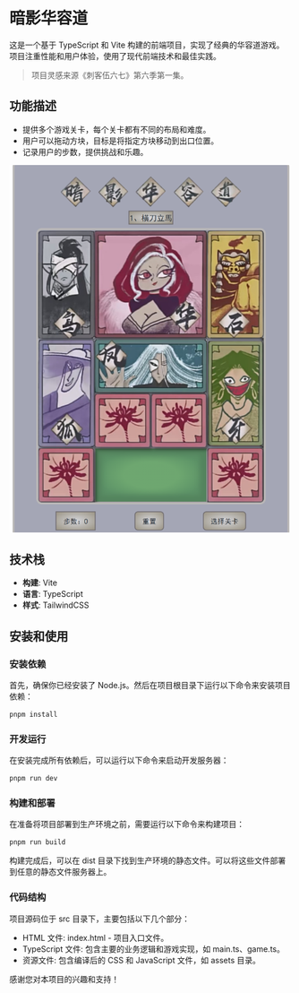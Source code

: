 # 暗影华容道

这是一个基于 TypeScript 和 Vite 构建的前端项目，实现了经典的华容道游戏。项目注重性能和用户体验，使用了现代前端技术和最佳实践。

> 项目灵感来源《刺客伍六七》第六季第一集。

## 功能描述

- 提供多个游戏关卡，每个关卡都有不同的布局和难度。
- 用户可以拖动方块，目标是将指定方块移动到出口位置。
- 记录用户的步数，提供挑战和乐趣。

![](./imgs/1.png)

## 技术栈

- **构建**: Vite
- **语言**: TypeScript
- **样式**: TailwindCSS

## 安装和使用

### 安装依赖

首先，确保你已经安装了 Node.js。然后在项目根目录下运行以下命令来安装项目依赖：

```bash
pnpm install
```

### 开发运行

在安装完成所有依赖后，可以运行以下命令来启动开发服务器：

```bash
pnpm run dev
```

### 构建和部署

在准备将项目部署到生产环境之前，需要运行以下命令来构建项目：

```bash
pnpm run build
```

构建完成后，可以在 dist 目录下找到生产环境的静态文件。可以将这些文件部署到任意的静态文件服务器上。

### 代码结构

项目源码位于 src 目录下，主要包括以下几个部分：

- HTML 文件: index.html - 项目入口文件。
- TypeScript 文件: 包含主要的业务逻辑和游戏实现，如 main.ts、game.ts。
- 资源文件: 包含编译后的 CSS 和 JavaScript 文件，如 assets 目录。

感谢您对本项目的兴趣和支持！
